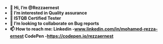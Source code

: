 - 👋 <strong>Hi, I’m @Rezzaernest
- 👀 I’m interested in Quality assurance
- 🌱 ISTQB Certified Tester
- 💞️ I’m looking to collaborate on Bug reports
- 📫 How to reach me: 
Linkedin -www.linkedin.com/in/mohamed-rezza-ernest
CodePen -https://codepen.io/rezzaernest
</strong>
<!---
Rezzaernest/Rezzaernest is a ✨ special ✨ repository because its `README.md` (this file) appears on your GitHub profile.
You can click the Preview link to take a look at your changes.
--->
